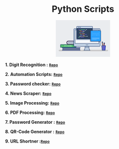 <h1 align="center">Python Scripts</h1> 

<p align="center">
<img src="image/icon.png" width="35%" height="35%">
</p>

**1. Digit Recognition :** [**`Repo`**][repo1]

**2. Automation Scripts:** [**`Repo`**][repo2]

**3. Password checker:** [**`Repo`**][repo3]

**4. News Scraper:** [**`Repo`**][repo4]

**5. Image Processing:** [**`Repo`**][repo5]

**6. PDF Processing:** [**`Repo`**][repo6]

**7. Password Generator :** [**`Repo`**][repo7]

**8. QR-Code Generator :** [**`Repo`**][repo8]

**9. URL Shortner   :**[**`Repo`**][repo9]



[repo1]: https://github.com/gkrockz/Digit-Recognition
[repo2]: https://github.com/gkrockz/Python-Scripts/tree/main/Automation
[repo3]: https://github.com/gkrockz/password-checker
[repo4]: https://github.com/gkrockz/news-scraper
[repo5]: https://github.com/gkrockz/image-processing
[repo6]: https://github.com/gkrockz/pdf-processing
[repo7]: https://github.com/gkrockz/Python-Scripts/tree/main/Password-Generator
[repo8]: https://github.com/gkrockz/Python-Scripts/tree/main/QRCode-Generator
[repo9]: https://github.com/gkrockz/Python-Scripts/tree/main/URL-Shortner

